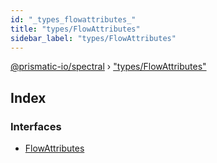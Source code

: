 ```yaml
---
id: "_types_flowattributes_"
title: "types/FlowAttributes"
sidebar_label: "types/FlowAttributes"
---
```


[@prismatic-io/spectral](../index.md) › ["types/FlowAttributes"](_types_flowattributes_.md)

## Index

### Interfaces

* [FlowAttributes](../interfaces/_types_flowattributes_.flowattributes.md)
